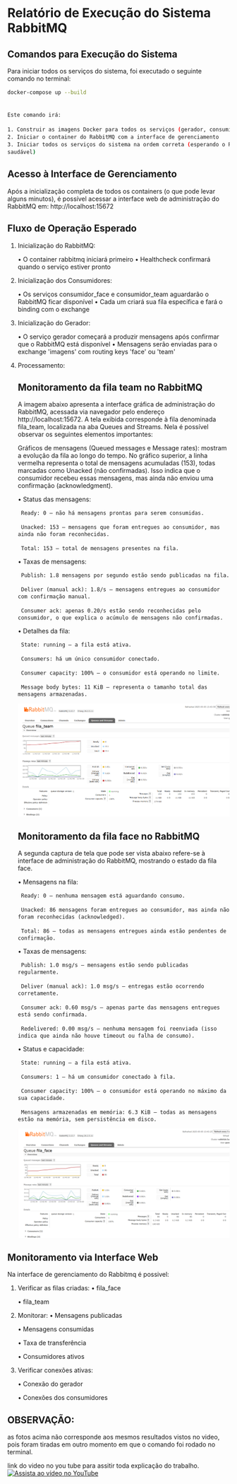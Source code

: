 # Relatório de Execução do Sistema RabbitMQ 

## Comandos para Execução do Sistema 

Para iniciar todos os serviços do sistema, foi executado o seguinte comando no terminal: 

```bash 
docker-compose up --build 


Este comando irá:

1. Construir as imagens Docker para todos os serviços (gerador, consumidor_face e consumidor_team) 
2. Iniciar o container do RabbitMQ com a interface de gerenciamento 
3. Iniciar todos os serviços do sistema na ordem correta (esperando o RabbitMQ ficar 
saudável) 

```

## Acesso à Interface de Gerenciamento 

Após a inicialização completa de todos os containers (o que pode levar alguns minutos), é possível acessar a interface web de administração do RabbitMQ em: http://localhost:15672

## Fluxo de Operação Esperado 

1. Inicialização do RabbitMQ: 

    • O container rabbitmq iniciará primeiro 
    • Healthcheck confirmará quando o serviço estiver pronto

2. Inicialização dos Consumidores: 

    • Os serviços consumidor_face e consumidor_team aguardarão o RabbitMQ ficar disponível 
    • Cada um criará sua fila específica e fará o binding com o exchange

3. Inicialização do Gerador:  

    • O serviço gerador começará a produzir mensagens após confirmar que o RabbitMQ está disponível 
    • Mensagens serão enviadas para o exchange 'imagens' com routing keys 'face' ou 'team'

4. Processamento:

    ## Monitoramento da fila team no RabbitMQ

    A imagem abaixo apresenta a interface gráfica de administração do RabbitMQ, acessada via navegador pelo endereço http://localhost:15672. A tela exibida corresponde à fila denominada fila_team, localizada na aba Queues and Streams. Nela é possível observar os seguintes elementos importantes:

    Gráficos de mensagens (Queued messages e Message rates): mostram a evolução da fila ao longo do tempo. No gráfico superior, a linha vermelha representa o total de mensagens acumuladas (153), todas marcadas como Unacked (não confirmadas). Isso indica que o consumidor recebeu essas mensagens, mas ainda não enviou uma confirmação (acknowledgment).

    • Status das mensagens:

        Ready: 0 – não há mensagens prontas para serem consumidas.

        Unacked: 153 – mensagens que foram entregues ao consumidor, mas ainda não foram reconhecidas.

        Total: 153 – total de mensagens presentes na fila.

   • Taxas de mensagens:

        Publish: 1.8 mensagens por segundo estão sendo publicadas na fila.

        Deliver (manual ack): 1.8/s – mensagens entregues ao consumidor com confirmação manual.

        Consumer ack: apenas 0.20/s estão sendo reconhecidas pelo consumidor, o que explica o acúmulo de mensagens não confirmadas.

    • Detalhes da fila:

        State: running – a fila está ativa.

        Consumers: há um único consumidor conectado.

        Consumer capacity: 100% – o consumidor está operando no limite.

        Message body bytes: 11 KiB – representa o tamanho total das mensagens armazenadas.

    ![print da fila team](imagens/fila_team.png) 


    ## Monitoramento da fila face no RabbitMQ

    A segunda captura de tela que pode ser vista abaixo refere-se à interface de administração do RabbitMQ, mostrando o estado da fila face. 

    • Mensagens na fila:

        Ready: 0 – nenhuma mensagem está aguardando consumo.

        Unacked: 86 mensagens foram entregues ao consumidor, mas ainda não foram reconhecidas (acknowledged).

        Total: 86 – todas as mensagens entregues ainda estão pendentes de confirmação.

    • Taxas de mensagens:

        Publish: 1.0 msg/s – mensagens estão sendo publicadas regularmente.

        Deliver (manual ack): 1.0 msg/s – entregas estão ocorrendo corretamente.

        Consumer ack: 0.60 msg/s – apenas parte das mensagens entregues está sendo confirmada.

        Redelivered: 0.00 msg/s – nenhuma mensagem foi reenviada (isso indica que ainda não houve timeout ou falha de consumo).

    • Status e capacidade:

        State: running – a fila está ativa.

        Consumers: 1 – há um consumidor conectado à fila.

        Consumer capacity: 100% – o consumidor está operando no máximo da sua capacidade.

        Mensagens armazenadas em memória: 6.3 KiB – todas as mensagens estão na memória, sem persistência em disco.
                
    ![print da fila face](imagens/fila_face.png)


## Monitoramento via Interface Web 

Na interface de gerenciamento do Rabbitmq é possivel:

1. Verificar as filas criadas: 
    • fila_face 

    • fila_team 
2. Monitorar: 
    • Mensagens publicadas 

    • Mensagens consumidas 

    • Taxa de transferência 

    • Consumidores ativos 

3. Verificar conexões ativas: 

    • Conexão do gerador 

    • Conexões dos consumidores


## OBSERVAÇÃO: 

as fotos acima não corresponde aos mesmos resultados vistos no video, pois foram tiradas em outro momento em que o comando foi rodado no terminal.


link do video no you tube para assitir toda explicação do trabalho.
     [![Assista ao vídeo no YouTube](https://img.youtube.com/vi/yPShgjBfKSw/0.jpg)](https://youtu.be/yPShgjBfKSw)

